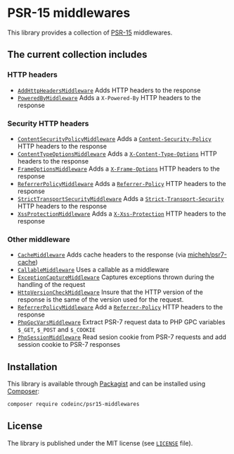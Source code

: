 # PSR-15 middlewares 

This library provides a collection of [PSR-15](https://www.php-fig.org/psr/psr-15/) middlewares. 



## The current collection includes

### HTTP headers
* [`AddHttpHeadersMiddleware`](src/HttpHeaders/AddHttpHeadersMiddleware.php) Adds HTTP headers to the response
* [`PoweredByMiddleware`](src/HttpHeaders/PoweredByMiddleware.php) Adds a `X-Powered-By` HTTP headers to the response

### Security HTTP headers
* [`ContentSecurityPolicyMiddleware`](src/HttpHeaders/Security/ContentSecurityPolicyMiddleware.php) Adds a [`Content-Security-Policy`](https://developer.mozilla.org/docs/Web/HTTP/Headers/Content-Security-Policy) HTTP headers to the response
* [`ContentTypeOptionsMiddleware`](src/HttpHeaders/Security/ContentTypeOptionsMiddleware.php) Adds a [`X-Content-Type-Options`](https://developer.mozilla.org/docs/Web/HTTP/Headers/X-Content-Type-Options) HTTP headers to the response
* [`FrameOptionsMiddleware`](src/HttpHeaders/Security/FrameOptionsMiddleware.php) Adds a [`X-Frame-Options`](https://developer.mozilla.org/docs/Web/HTTP/Headers/X-Frame-Options) HTTP headers to the response
* [`ReferrerPolicyMiddleware`](src/HttpHeaders/Security/ReferrerPolicyMiddleware.php) Adds a [`Referrer-Policy`](https://developer.mozilla.org/docs/Web/HTTP/Headers/Referrer-Policy) HTTP headers to the response
* [`StrictTransportSecurityMiddleware`](src/HttpHeaders/Security/StrictTransportSecurityMiddleware.php) Adds a [`Strict-Transport-Security`](https://developer.mozilla.org/docs/Web/HTTP/Headers/Strict-Transport-Security) HTTP headers to the response
* [`XssProtectionMiddleware`](src/HttpHeaders/Security/XssProtectionMiddleware.php) Adds a [`X-Xss-Protection`](https://developer.mozilla.org/docs/Web/HTTP/Headers/X-XSS-Protection) HTTP headers to the response


### Other middleware
* [`CacheMiddleware`](src/CacheMiddleware.php) Adds cache headers to the response (via [micheh/psr7-cache](https://packagist.org/packages/micheh/psr7-cache))
* [`CallableMiddleware`](src/CallableMiddleware.php) Uses a callable as a middleware 
* [`ExceptionCaptureMiddleware`](src/ExceptionCaptureMiddleware.php) Captures exceptions thrown during the handling of the request 
* [`HttpVersionCheckMiddleware`](src/HttpVersionCheckMiddleware.php) Insure that the HTTP version of the response is the same of the version used for the request.
* [`ReferrerPolicyMiddleware`](src/ReferrerPolicyMiddleware.php) Add a [`Referrer-Policy`](https://developer.mozilla.org/en-US/docs/Web/HTTP/Headers/Referrer-Policy) HTTP headers to the response
* [`PhpGpcVarsMiddleware`](src/PhpGpcVarsMiddleware.php) Extract PSR-7 request data to PHP GPC variables `$_GET`, `$_POST` and `$_COOKIE`
* [`PhpSessionMiddleware`](src/PhpSessionMiddleware.php) Read sesion cookie from PSR-7 requests and add session cookie to PSR-7 responses


## Installation

This library is available through [Packagist](https://packagist.org/packages/codeinc/psr15-middlewares) and can be installed using [Composer](https://getcomposer.org/): 

```bash
composer require codeinc/psr15-middlewares
```

## License

The library is published under the MIT license (see [`LICENSE`](LICENSE) file).